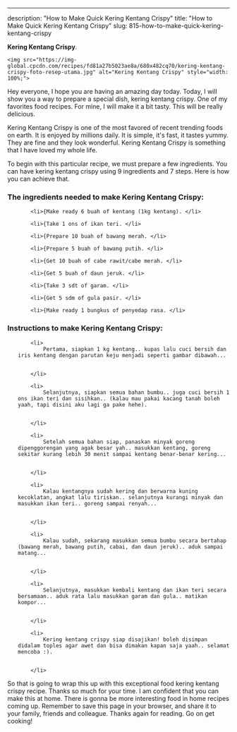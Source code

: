 ---
description: "How to Make Quick Kering Kentang Crispy"
title: "How to Make Quick Kering Kentang Crispy"
slug: 815-how-to-make-quick-kering-kentang-crispy

<p>
	<strong>Kering Kentang Crispy</strong>. 
	
</p>
<p>
	
	<img src="https://img-global.cpcdn.com/recipes/fd81a27b5023ae8a/680x482cq70/kering-kentang-crispy-foto-resep-utama.jpg" alt="Kering Kentang Crispy" style="width: 100%;">
	
	
</p>
<p>
	Hey everyone, I hope you are having an amazing day today. Today, I will show you a way to prepare a special dish, kering kentang crispy. One of my favorites food recipes. For mine, I will make it a bit tasty. This will be really delicious.
</p>
	
<p>
	
</p>
<p>
	Kering Kentang Crispy is one of the most favored of recent trending foods on earth. It is enjoyed by millions daily. It is simple, it's fast, it tastes yummy. They are fine and they look wonderful. Kering Kentang Crispy is something that I have loved my whole life.
</p>

<p>
To begin with this particular recipe, we must prepare a few ingredients. You can have kering kentang crispy using 9 ingredients and 7 steps. Here is how you can achieve that.
</p>

<h3>The ingredients needed to make Kering Kentang Crispy:</h3>

<ol>
	
		<li>{Make ready 6 buah of kentang (1kg kentang). </li>
	
		<li>{Take 1 ons of ikan teri. </li>
	
		<li>{Prepare 10 buah of bawang merah. </li>
	
		<li>{Prepare 5 buah of bawang putih. </li>
	
		<li>{Get 10 buah of cabe rawit/cabe merah. </li>
	
		<li>{Get 5 buah of daun jeruk. </li>
	
		<li>{Take 3 sdt of garam. </li>
	
		<li>{Get 5 sdm of gula pasir. </li>
	
		<li>{Make ready 1 bungkus of penyedap rasa. </li>
	
</ol>
<p>
	
</p>

<h3>Instructions to make Kering Kentang Crispy:</h3>

<ol>
	
		<li>
			Pertama, siapkan 1 kg kentang.. kupas lalu cuci bersih dan iris kentang dengan parutan keju menjadi seperti gambar dibawah...
			
			
		</li>
	
		<li>
			Selanjutnya, siapkan semua bahan bumbu.. juga cuci bersih 1 ons ikan teri dan sisihkan.. (kalau mau pakai kacang tanah boleh yaah, tapi disini aku lagi ga pake hehe).
			
			
		</li>
	
		<li>
			Setelah semua bahan siap, panaskan minyak goreng dipenggorengan yang agak besar yah.. masukkan kentang, goreng sekitar kurang lebih 30 menit sampai kentang benar-benar kering...
			
			
		</li>
	
		<li>
			Kalau kentangnya sudah kering dan berwarna kuning kecoklatan, angkat lalu tiriskan.. selanjutnya kurangi minyak dan masukkan ikan teri.. goreng sampai renyah...
			
			
		</li>
	
		<li>
			Kalau sudah, sekarang masukkan semua bumbu secara bertahap (bawang merah, bawang putih, cabai, dan daun jeruk).. aduk sampai matang...
			
			
		</li>
	
		<li>
			Selanjutnya, masukkan kembali kentang dan ikan teri secara bersamaan.. aduk rata lalu masukkan garam dan gula.. matikan kompor...
			
			
		</li>
	
		<li>
			Kering kentang crispy siap disajikan! boleh disimpan didalam toples agar awet dan bisa dimakan kapan saja yaah.. selamat mencoba :).
			
			
		</li>
	
</ol>

<p>
	
</p>

<p>
	So that is going to wrap this up with this exceptional food kering kentang crispy recipe. Thanks so much for your time. I am confident that you can make this at home. There is gonna be more interesting food in home recipes coming up. Remember to save this page in your browser, and share it to your family, friends and colleague. Thanks again for reading. Go on get cooking!
</p>
